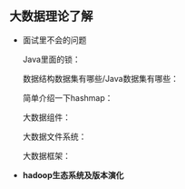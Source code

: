 ## 大数据理论了解

+ 面试里不会的问题

  Java里面的锁：

  数据结构数据集有哪些/Java数据集有哪些：

  简单介绍一下hashmap：

  

  大数据组件：

  大数据文件系统：

  大数据框架：

+ **hadoop生态系统及版本演化**

  
